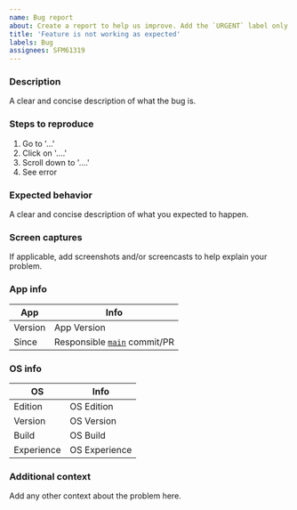 ```yaml
---
name: Bug report
about: Create a report to help us improve. Add the `URGENT` label only if necessary and urgent
title: 'Feature is not working as expected'
labels: Bug
assignees: SFM61319
---
```


### Description

A clear and concise description of what the bug is.

### Steps to reproduce

1. Go to '...'
2. Click on '....'
3. Scroll down to '....'
4. See error

### Expected behavior

A clear and concise description of what you expected to happen.

### Screen captures

If applicable, add screenshots and/or screencasts to help explain your problem.

### App info

| App     | Info                                                                            |
| ------- | ------------------------------------------------------------------------------- |
| Version | App Version                                                                     |
| Since   | Responsible [`main`](https://github.com/SFM61319/Notes "Main branch") commit/PR |

<!-- Settings > System > About > Windows specifications -->

### OS info

| OS         | Info          |
| ---------- | ------------- |
| Edition    | OS Edition    |
| Version    | OS Version    |
| Build      | OS Build      |
| Experience | OS Experience |

### Additional context

Add any other context about the problem here.
